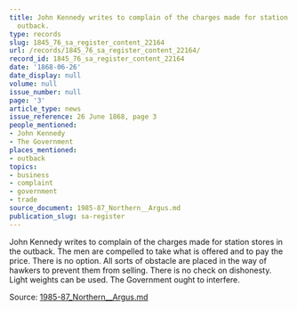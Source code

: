 ```yaml
---
title: John Kennedy writes to complain of the charges made for station stores in the
  outback.
type: records
slug: 1845_76_sa_register_content_22164
url: /records/1845_76_sa_register_content_22164/
record_id: 1845_76_sa_register_content_22164
date: '1868-06-26'
date_display: null
volume: null
issue_number: null
page: '3'
article_type: news
issue_reference: 26 June 1868, page 3
people_mentioned:
- John Kennedy
- The Government
places_mentioned:
- outback
topics:
- business
- complaint
- government
- trade
source_document: 1985-87_Northern__Argus.md
publication_slug: sa-register
---
```


John Kennedy writes to complain of the charges made for station stores in the outback.  The men are compelled to take what is offered and to pay the price.  There is no option.  All sorts of obstacle are placed in the way of hawkers to prevent them from selling.  There is no check on dishonesty. Light weights can be used.  The Government ought to interfere.

Source: [1985-87_Northern__Argus.md](/downloads/markdown/1985-87_Northern__Argus.md)
